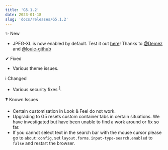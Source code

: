 ```yaml
---
title: 'G5.1.2'
date: 2023-01-18
slug: 'docs/releases/G5.1.2'
---
```


✨ New

- JPEG-XL is now enabled by default. Test it out [here](https://jpegxl.info/test-page/)! Thanks to [@Demez](https://github.com/Demez) and [@louie-github](https://github.com/louie-github)

✔ Fixed

- Various theme issues.

ℹ️ Changed

- Various security fixes <sup>[1](https://www.mozilla.org/en-US/security/advisories/mfsa2023-02/)</sup>.

❓ Known Issues

- Certain customisation in Look & Feel do not work.
- Upgrading to G5 resets custom container tabs in certain situations. We have investigated but have been unable to find a work around or fix so far.
- If you cannot select text in the search bar with the mouse cursor please go to `about:config`, set `layout.forms.input-type-search.enabled` to `false` and restart the browser.
